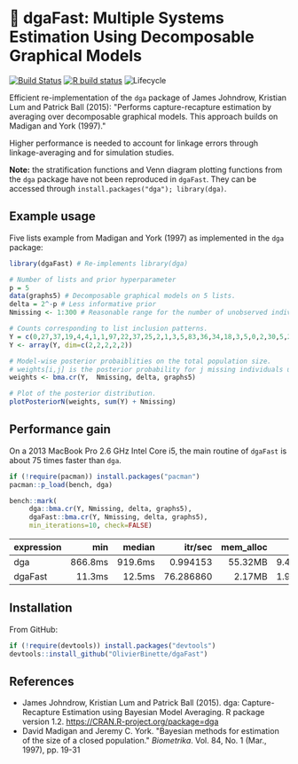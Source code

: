 # :dart: dgaFast: Multiple Systems Estimation Using Decomposable Graphical Models

<!-- badges: start -->
[![Build Status](https://travis-ci.com/OlivierBinette/dga.svg?branch=master)](https://travis-ci.com/OlivierBinette/dga)  [![R build status](https://github.com/OlivierBinette/dga/workflows/R-CMD-check/badge.svg)](https://github.com/OlivierBinette/dga/actions) ![Lifecycle](https://img.shields.io/badge/lifecycle-experimental-orange.svg)
<!-- badges: end -->

Efficient re-implementation of the `dga` package of James Johndrow, Kristian Lum and Patrick Ball (2015): "Performs capture-recapture estimation by averaging over decomposable graphical models. This approach builds on Madigan and York (1997)." 

Higher performance is needed to account for linkage errors through linkage-averaging and for simulation studies.

**Note:** the stratification functions and Venn diagram plotting functions from the `dga` package have not been reproduced in `dgaFast`. They can be accessed through `install.packages("dga"); library(dga)`.

## Example usage

Five lists example from Madigan and York (1997) as implemented in the `dga` package:

```r
library(dgaFast) # Re-implements library(dga)

# Number of lists and prior hyperparameter
p = 5
data(graphs5) # Decomposable graphical models on 5 lists.
delta = 2^-p # Less informative prior
Nmissing <- 1:300 # Reasonable range for the number of unobserved individuals.

# Counts corresponding to list inclusion patterns.
Y = c(0,27,37,19,4,4,1,1,97,22,37,25,2,1,3,5,83,36,34,18,3,5,0,2,30,5,23,8,0,3,0,2)
Y <- array(Y, dim=c(2,2,2,2,2))

# Model-wise posterior probaiblities on the total population size.
# weights[i,j] is the posterior probability for j missing individuals under model graphs5[[j]].
weights <- bma.cr(Y,  Nmissing, delta, graphs5)

# Plot of the posterior distribution.
plotPosteriorN(weights, sum(Y) + Nmissing)
```

## Performance gain

On a 2013 MacBook Pro 2.6 GHz Intel Core i5, the main routine of `dgaFast` is about 75 times faster than `dga`.

```r
if (!require(pacman)) install.packages("pacman")
pacman::p_load(bench, dga)

bench::mark(
     dga::bma.cr(Y, Nmissing, delta, graphs5),
     dgaFast::bma.cr(Y, Nmissing, delta, graphs5), 
     min_iterations=10, check=FALSE)
```

<center>
<table>
 <thead>
  <tr>
   <th style="text-align:left;"> expression </th>
   <th style="text-align:right;"> min </th>
   <th style="text-align:right;"> median </th>
   <th style="text-align:right;"> itr/sec </th>
   <th style="text-align:right;"> mem_alloc </th>
   <th style="text-align:right;"> gc/sec </th>
  </tr>
 </thead>
<tbody>
  <tr>
   <td style="text-align:left;"> dga </td>
   <td style="text-align:right;"> 866.8ms </td>
   <td style="text-align:right;"> 919.6ms </td>
   <td style="text-align:right;"> 0.994153 </td>
   <td style="text-align:right;"> 55.32MB </td>
   <td style="text-align:right;"> 9.444453 </td>
  </tr>
  <tr>
   <td style="text-align:left;"> dgaFast </td>
   <td style="text-align:right;"> 11.3ms </td>
   <td style="text-align:right;"> 12.5ms </td>
   <td style="text-align:right;"> 76.286860 </td>
   <td style="text-align:right;"> 2.17MB </td>
   <td style="text-align:right;"> 1.956073 </td>
  </tr>
</tbody>
</table>
</center>

## Installation

From GitHub:
```r
if (!require(devtools)) install.packages("devtools")
devtools::install_github("OlivierBinette/dgaFast")
```

## References
- James Johndrow, Kristian Lum and Patrick Ball (2015). dga: Capture-Recapture
  Estimation using Bayesian Model Averaging. R package version 1.2.
  https://CRAN.R-project.org/package=dga
- David Madigan and Jeremy C. York. "Bayesian methods for estimation of the size of a closed population." _Biometrika_. Vol. 84, No. 1 (Mar., 1997), pp.
19-31
